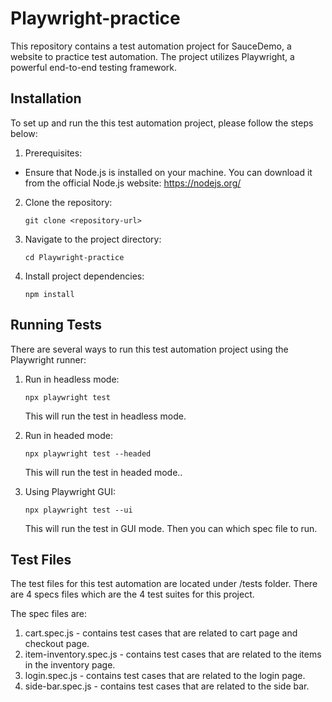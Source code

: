 # Playwright-practice

This repository contains a test automation project for SauceDemo, a website to practice test automation. The project utilizes Playwright, a powerful end-to-end testing framework.

## Installation
To set up and run the this test automation project, please follow the steps below:

1. Prerequisites:
- Ensure that Node.js is installed on your machine. You can download it from the official Node.js website: https://nodejs.org/

2. Clone the repository:

    ```console
    git clone <repository-url>
    ```

3. Navigate to the project directory:

    ```console
    cd Playwright-practice
    ```

4. Install project dependencies:

    ```console
    npm install
    ```

## Running Tests
There are several ways to run this test automation project using the Playwright runner:

1. Run in headless mode:

    ```console
    npx playwright test
    ```
    This will run the test in headless mode.

2. Run in headed mode:

    ```console
    npx playwright test --headed
    ```
    This will run the test in headed mode..

3. Using Playwright GUI:
    ```console
    npx playwright test --ui
    ```
    This will run the test in GUI mode. Then you can which spec file to run.

## Test Files
The test files for this test automation are located under /tests folder. There are 4 specs files which are the 4 test suites for this project.

The spec files are:
1. cart.spec.js - contains test cases that are related to cart page and checkout page.
2. item-inventory.spec.js - contains test cases that are related to the items in the inventory page.
3. login.spec.js - contains test cases that are related to the login page.
4. side-bar.spec.js - contains test cases that are related to the side bar.
